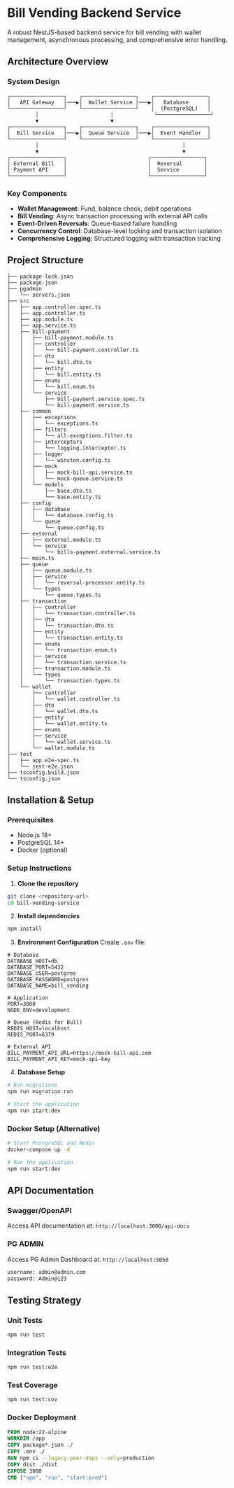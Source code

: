 # Bill Vending Backend Service

A robust NestJS-based backend service for bill vending with wallet management, asynchronous processing, and comprehensive error handling.

## Architecture Overview

### System Design
```
┌─────────────────┐    ┌─────────────────┐    ┌─────────────────┐
│   API Gateway   │───▶│  Wallet Service │───▶│   Database      │
└─────────────────┘    └─────────────────┘    │  (PostgreSQL)   │
         │                       │             └─────────────────┘
         ▼                       ▼
┌─────────────────┐    ┌─────────────────┐    ┌─────────────────┐
│  Bill Service   │───▶│  Queue Service  │───▶│  Event Handler  │
└─────────────────┘    └─────────────────┘    └─────────────────┘
         │                                              │
         ▼                                              ▼
┌─────────────────┐                          ┌─────────────────┐
│ External Bill   │                          │  Reversal       │
│ Payment API     │                          │  Service        │
└─────────────────┘                          └─────────────────┘
```

### Key Components
- **Wallet Management**: Fund, balance check, debit operations
- **Bill Vending**: Async transaction processing with external API calls
- **Event-Driven Reversals**: Queue-based failure handling
- **Concurrency Control**: Database-level locking and transaction isolation
- **Comprehensive Logging**: Structured logging with transaction tracking

## Project Structure

```
├── package-lock.json
├── package.json
├── pgadmin
│   └── servers.json
├── src
│   ├── app.controller.spec.ts
│   ├── app.controller.ts
│   ├── app.module.ts
│   ├── app.service.ts
│   ├── bill-payment
│   │   ├── bill-payment.module.ts
│   │   ├── controller
│   │   │   └── bill-payment.controller.ts
│   │   ├── dto
│   │   │   └── bill.dto.ts
│   │   ├── entity
│   │   │   └── bill.entity.ts
│   │   ├── enums
│   │   │   └── bill.enum.ts
│   │   └── service
│   │       ├── bill-payment.service.spec.ts
│   │       └── bill-payment.service.ts
│   ├── common
│   │   ├── exceptions
│   │   │   └── exceptions.ts
│   │   ├── filters
│   │   │   └── all-exceptions.filter.ts
│   │   ├── interceptors
│   │   │   └── logging.interceptor.ts
│   │   ├── logger
│   │   │   └── winston.config.ts
│   │   ├── mock
│   │   │   ├── mock-bill-api.service.ts
│   │   │   └── mock-queue.service.ts
│   │   └── models
│   │       ├── base.dto.ts
│   │       └── base.entity.ts
│   ├── config
│   │   ├── database
│   │   │   └── database.config.ts
│   │   └── queue
│   │       └── queue.config.ts
│   ├── external
│   │   ├── external.module.ts
│   │   └── service
│   │       └── bills-payment.external.service.ts
│   ├── main.ts
│   ├── queue
│   │   ├── queue.module.ts
│   │   ├── service
│   │   │   └── reversal-processor.entity.ts
│   │   └── types
│   │       └── queue.types.ts
│   ├── transaction
│   │   ├── controller
│   │   │   └── transaction.controller.ts
│   │   ├── dto
│   │   │   └── transaction.dto.ts
│   │   ├── entity
│   │   │   └── transaction.entity.ts
│   │   ├── enums
│   │   │   └── transaction.enum.ts
│   │   ├── service
│   │   │   └── transaction.service.ts
│   │   ├── transaction.module.ts
│   │   └── types
│   │       └── transaction.types.ts
│   └── wallet
│       ├── controller
│       │   └── wallet.controller.ts
│       ├── dto
│       │   └── wallet.dto.ts
│       ├── entity
│       │   └── wallet.entity.ts
│       ├── enums
│       ├── service
│       │   └── wallet.service.ts
│       └── wallet.module.ts
├── test
│   ├── app.e2e-spec.ts
│   └── jest-e2e.json
├── tsconfig.build.json
└── tsconfig.json

```

## Installation & Setup

### Prerequisites
- Node.js 18+
- PostgreSQL 14+
- Docker (optional)

### Setup Instructions

1. **Clone the repository**
```bash
git clone <repository-url>
cd bill-vending-service
```

2. **Install dependencies**
```bash
npm install
```

3. **Environment Configuration**
Create `.env` file:
```env
# Database
DATABASE_HOST=db
DATABASE_PORT=5432
DATABASE_USER=postgres
DATABASE_PASSWORD=postgres
DATABASE_NAME=bill_vending

# Application
PORT=3000
NODE_ENV=development

# Queue (Redis for Bull)
REDIS_HOST=localhost
REDIS_PORT=6379

# External API
BILL_PAYMENT_API_URL=https://mock-bill-api.com
BILL_PAYMENT_API_KEY=mock-api-key

```

4. **Database Setup**
```bash
# Run migrations
npm run migration:run

# Start the application
npm run start:dev
```

### Docker Setup (Alternative)
```bash
# Start PostgreSQL and Redis
docker-compose up -d

# Run the application
npm run start:dev
```

## API Documentation

### Swagger/OpenAPI
Access API documentation at: `http://localhost:3000/api-docs`

### PG ADMIN
Access PG Admin Dashboard at: `http://localhost:5050`

```bash
username: admin@admin.com
password: Admin@123
```
## Testing Strategy

### Unit Tests
```bash
npm run test
```

### Integration Tests
```bash
npm run test:e2e
```

### Test Coverage
```bash
npm run test:cov
```

### Docker Deployment
```dockerfile
FROM node:22-alpine
WORKDIR /app
COPY package*.json ./
COPY .env ./
RUN npm ci --legacy-peer-deps --only=production
COPY dist ./dist
EXPOSE 3000
CMD ["npm", "run", "start:prod"]

```
